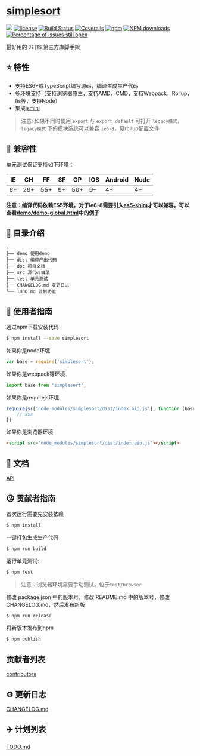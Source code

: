# [simplesort](https://github.com/wzc/simplesort)
[![](https://img.shields.io/badge/Powered%20by-jslib%20base-brightgreen.svg)](https://github.com/yanhaijing/jslib-base)
[![license](https://img.shields.io/badge/license-MIT-blue.svg)](https://github.com/wzc/simplesort/blob/master/LICENSE)
[![Build Status](https://travis-ci.org/wzc/simplesort.svg?branch=master)](https://travis-ci.org/wzc/simplesort)
[![Coveralls](https://img.shields.io/coveralls/wzc/simplesort.svg)](https://coveralls.io/github/wzc/simplesort)
[![npm](https://img.shields.io/badge/npm-0.1.0-orange.svg)](https://www.npmjs.com/package/simplesort)
[![NPM downloads](http://img.shields.io/npm/dm/simplesort.svg?style=flat-square)](http://www.npmtrends.com/simplesort)
[![Percentage of issues still open](http://isitmaintained.com/badge/open/wzc/simplesort.svg)](http://isitmaintained.com/project/wzc/simplesort "Percentage of issues still open")

最好用的 `JS|TS` 第三方库脚手架

## :star: 特性

- 支持ES6+或TypeScript编写源码，编译生成生产代码
- 多环境支持（支持浏览器原生，支持AMD，CMD，支持Webpack，Rollup，fis等，支持Node）
- 集成[jsmini](https://github.com/jsmini)

> 注意: 如果不同时使用 `export` 与 `export default` 可打开 `legacy模式`，`legacy模式` 下的模块系统可以兼容 `ie6-8`，见rollup配置文件

## :pill: 兼容性
单元测试保证支持如下环境：

| IE   | CH   | FF   | SF   | OP   | IOS  | Android   | Node  |
| ---- | ---- | ---- | ---- | ---- | ---- | ---- | ----- |
| 6+   | 29+ | 55+  | 9+   | 50+  | 9+   | 4+   | 4+ |

**注意：编译代码依赖ES5环境，对于ie6-8需要引入[es5-shim](http://github.com/es-shims/es5-shim/)才可以兼容，可以查看[demo/demo-global.html](./demo/demo-global.html)中的例子**

## :open_file_folder: 目录介绍

```
.
├── demo 使用demo
├── dist 编译产出代码
├── doc 项目文档
├── src 源代码目录
├── test 单元测试
├── CHANGELOG.md 变更日志
└── TODO.md 计划功能
```

## :rocket: 使用者指南

通过npm下载安装代码

```bash
$ npm install --save simplesort
```

如果你是node环境

```js
var base = require('simplesort');
```

如果你是webpack等环境

```js
import base from 'simplesort';
```

如果你是requirejs环境

```js
requirejs(['node_modules/simplesort/dist/index.aio.js'], function (base) {
    // xxx
})
```

如果你是浏览器环境

```html
<script src="node_modules/simplesort/dist/index.aio.js"></script>
```

## :bookmark_tabs: 文档
[API](./doc/api.md)

## :kissing_heart: 贡献者指南
首次运行需要先安装依赖

```bash
$ npm install
```

一键打包生成生产代码

```bash
$ npm run build
```

运行单元测试:

```bash
$ npm test
```

> 注意：浏览器环境需要手动测试，位于`test/browser`

修改 package.json 中的版本号，修改 README.md 中的版本号，修改 CHANGELOG.md，然后发布新版

```bash
$ npm run release
```

将新版本发布到npm

```bash
$ npm publish
```

## 贡献者列表

[contributors](https://github.com/wzc/simplesort/graphs/contributors)

## :gear: 更新日志
[CHANGELOG.md](./CHANGELOG.md)

## :airplane: 计划列表
[TODO.md](./TODO.md)